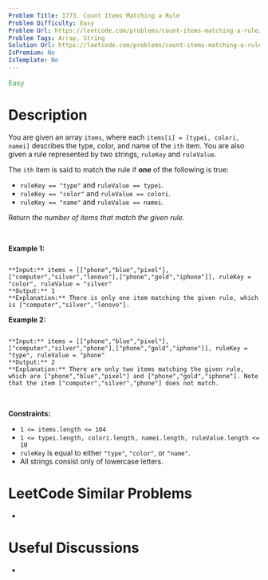 ```yaml
---
Problem Title: 1773. Count Items Matching a Rule
Problem Difficulty: Easy
Problem Url: https://leetcode.com/problems/count-items-matching-a-rule/
Problem Tags: Array, String
Solution Url: https://leetcode.com/problems/count-items-matching-a-rule/solution/
IsPremium: No
IsTemplate: No
---
```


<span style="color: rgb(67, 160, 71);">Easy</span>

# Description

You are given an array `items`, where each `items[i] = [typei, colori, namei]` describes the type, color, and name of the `ith` item. You are also given a rule represented by two strings, `ruleKey` and `ruleValue`.


The `ith` item is said to match the rule if **one** of the following is true:


* `ruleKey == "type"` and `ruleValue == typei`.
* `ruleKey == "color"` and `ruleValue == colori`.
* `ruleKey == "name"` and `ruleValue == namei`.


Return *the number of items that match the given rule*.


 


**Example 1:**



```

**Input:** items = [["phone","blue","pixel"],["computer","silver","lenovo"],["phone","gold","iphone"]], ruleKey = "color", ruleValue = "silver"
**Output:** 1
**Explanation:** There is only one item matching the given rule, which is ["computer","silver","lenovo"].

```

**Example 2:**



```

**Input:** items = [["phone","blue","pixel"],["computer","silver","phone"],["phone","gold","iphone"]], ruleKey = "type", ruleValue = "phone"
**Output:** 2
**Explanation:** There are only two items matching the given rule, which are ["phone","blue","pixel"] and ["phone","gold","iphone"]. Note that the item ["computer","silver","phone"] does not match.
```

 


**Constraints:**


* `1 <= items.length <= 104`
* `1 <= typei.length, colori.length, namei.length, ruleValue.length <= 10`
* `ruleKey` is equal to either `"type"`, `"color"`, or `"name"`.
* All strings consist only of lowercase letters.




# LeetCode Similar Problems

- []()

# Useful Discussions

- []()
